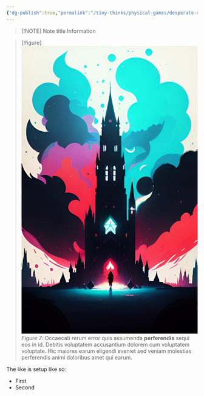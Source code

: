 ```yaml
---
{"dg-publish":true,"permalink":"/tiny-thinks/physical-games/desperate-descend/setup/"}
---
```



> [!NOTE] Note title
> Information

> [!figure] ![castle.jpg|50%](/img/user/castle.jpg)
> *Figure 7*: Occaecati rerum error quis assumenda **perferendis** sequi eos in id. Debitis voluptatem accusantium dolorem cum voluptatem voluptate. Hic maiores earum eligendi eveniet sed veniam molestias perferendis animi doloribus amet qui earum. 

The like is setup like so:
- First
- Second